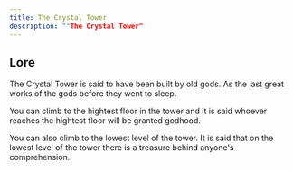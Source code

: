 ```yaml
---
title: The Crystal Tower
description: ""The Crystal Tower"
---
```


## Lore

The Crystal Tower is said to have been built by old gods. As the last great works of the gods before they went to sleep.

You can climb to the hightest floor in the tower and it is said whoever reaches the hightest floor will be granted godhood.

You can also climb to the lowest level of the tower. It is said that on the lowest level of the tower there is a treasure behind anyone's comprehension.
